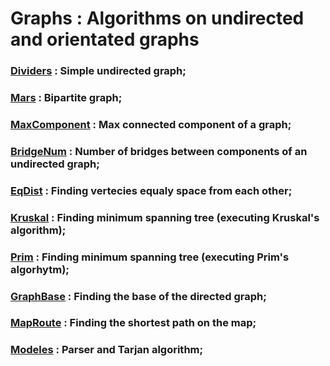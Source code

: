 # Graphs : Algorithms on undirected and orientated graphs

### [Dividers](./Dividers) : Simple undirected graph;

### [Mars](./Mars) : Bipartite graph;

### [MaxComponent](./MaxComponent) : Max connected component of a graph;

### [BridgeNum](./BridgeNum) : Number of bridges between components of an undirected graph;

### [EqDist](./EqDist) : Finding vertecies equaly space from each other;

### [Kruskal](./Kruskal) : Finding minimum spanning tree (executing Kruskal's algorithm);

### [Prim](./Prim) : Finding minimum spanning tree (executing Prim's algorhytm);

### [GraphBase](./GraphBase) : Finding the base of the directed graph;

### [MapRoute](./MapRoute) : Finding the shortest path on the map;

### [Modeles](./Modules) : Parser and Tarjan algorithm;